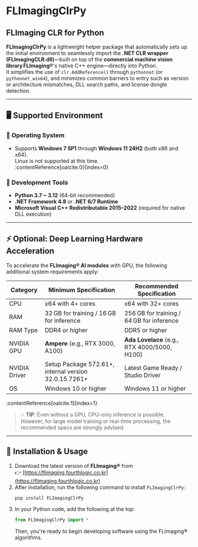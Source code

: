 # FLImagingClrPy  
FLImaging CLR for Python  
---

**FLImagingClrPy** is a lightweight helper package that automatically sets up the initial environment to seamlessly import the **.NET CLR wrapper (FLImagingCLR.dll)**—built on top of the **commercial machine vision library FLImaging®**'s native C++ engine—directly into Python.  
It simplifies the use of `clr.AddReference()` through `pythonnet` (or `pythonnet_win64`), and minimizes common barriers to entry such as version or architecture mismatches, DLL search paths, and license dongle detection.

---

## 🖥️ Supported Environment

### 🧩 Operating System
* Supports **Windows 7 SP1** through **Windows 11 24H2** (both x86 and x64).  
  Linux is not supported at this time.  
  :contentReference[oaicite:0]{index=0}

### 🧪 Development Tools
* **Python 3.7 ~ 3.12** (64-bit recommended)  
* **.NET Framework 4.8** or **.NET 6/7 Runtime**  
* **Microsoft Visual C++ Redistributable 2015–2022** (required for native DLL execution)

---

## ⚡ Optional: Deep Learning Hardware Acceleration

To accelerate the **FLImaging® AI modules** with GPU, the following additional system requirements apply:

| Category | Minimum Specification | Recommended Specification |
|---------|------------------------|----------------------------|
| CPU     | x64 with 4+ cores      | x64 with 32+ cores         |
| RAM     | 32 GB for training / 16 GB for inference | 256 GB for training / 64 GB for inference |
| RAM Type | DDR4 or higher        | DDR5 or higher             |
| NVIDIA GPU | **Ampere** (e.g., RTX 3000, A100) | **Ada Lovelace** (e.g., RTX 4000/5000, H100) |
| NVIDIA Driver | Setup Package 572.61+, internal version 32.0.15.7261+ | Latest Game Ready / Studio Driver |
| OS | Windows 10 or higher | Windows 11 or higher |  
:contentReference[oaicite:1]{index=1}

> 💡 **TIP**: Even without a GPU, CPU-only inference is possible.  
> However, for large model training or real-time processing, the recommended specs are strongly advised.

---

## 🚀 Installation & Usage

1. Download the latest version of **FLImaging®** from  
   👉 [https://flimaging.fourthlogic.co.kr](https://flimaging.fourthlogic.co.kr)  
2. After installation, run the following command to install `FLImagingClrPy`:  
   ```bash
   pip install FLImagingClrPy
   ```
3. In your Python code, add the following at the top:  
   ```python
   from FLImagingClrPy import *
   ```
   Then, you're ready to begin developing software using the FLImaging® algorithms.
